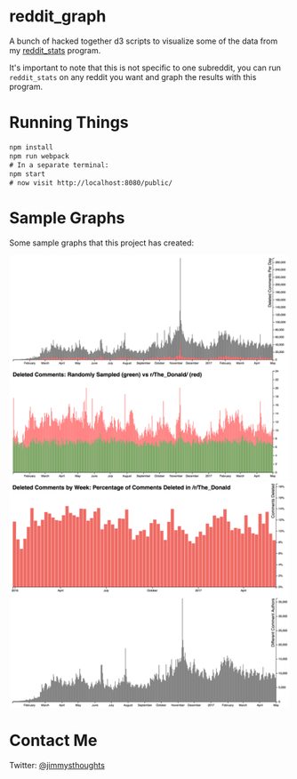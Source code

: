 # reddit_graph

A bunch of hacked together d3 scripts to visualize some of the data from my [reddit_stats](https://github.com/jamesfe/reddit_stats) program.

It's important to note that this is not specific to one subreddit, you can run `reddit_stats` on any reddit you want and graph the results with this program.

# Running Things

```
npm install
npm run webpack
# In a separate terminal:
npm start
# now visit http://localhost:8080/public/
```

# Sample Graphs

Some sample graphs that this project has created:

![graph](./docs/img/bottom2.png)
![graph](./docs/img/top2.png)


# Contact Me

Twitter: [@jimmysthoughts](https://twitter.com/jimmysthoughts)
